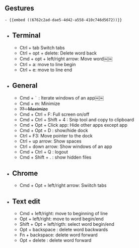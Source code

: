 ## Gestures
	- {{embed ((6762c2ad-dae5-4d42-a558-410c746d5672))}}
- ## Terminal
	- Ctrl + tab Switch tabs
	- Ctrl + opt + delete: Delete word back
	- Cmd + opt + left/right arrow: Move word￼￼
	- Ctrl + a: move to line begin
	- Ctrl + e: move to line end
- ## General
	- Cmd +  `` ` `` : Iterate windows of an app￼￼
	- Cmd + m: Minimize
	- ~~?? : Maximize~~
	- Cmd + Ctrl + F: Full screen on/off
	- Cmd + Ctrl + Shift + 4 : Snip tool and copy to clipboard
	- Cmd + Opt + Click app: Hide other apps except app
	- Cmd + Opt + D : show/hide dock
	- Ctrl + F3: Move pointer to the dock
	- Ctrl + up arrow: Show spaces
	- Ctrl + down arrow: Show windows of an app
	- Cmd + Ctrl + Q : logout
	- Cmd + Shift + . : show hidden files
- ## Chrome
	- Cmd + Opt + left/right arrow: Swiitch tabs
- ## Text edit
	- Cmd + left/right: move to beginning of line
	- Opt + left/right: move to word begin/end
	- Shift + Opt + left/rigth: select word begin/end
	- Opt + backspace : delete word backwards
	- Fn + backspace: delete word forward
	- Opt + delete : delete word forward
